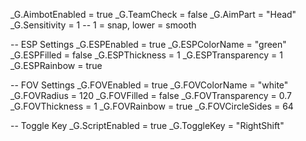 _G.AimbotEnabled = true
_G.TeamCheck = false
_G.AimPart = "Head"
_G.Sensitivity = 1 -- 1 = snap, lower = smooth

-- ESP Settings
_G.ESPEnabled = true
_G.ESPColorName = "green"
_G.ESPFilled = false
_G.ESPThickness = 1
_G.ESPTransparency = 1
_G.ESPRainbow = true

-- FOV Settings
_G.FOVEnabled = true
_G.FOVColorName = "white"
_G.FOVRadius = 120
_G.FOVFilled = false
_G.FOVTransparency = 0.7
_G.FOVThickness = 1
_G.FOVRainbow = true
_G.FOVCircleSides = 64

-- Toggle Key
_G.ScriptEnabled = true
_G.ToggleKey = "RightShift"
